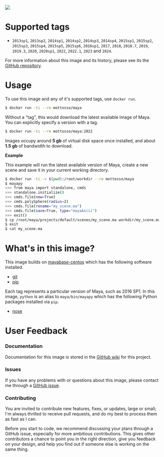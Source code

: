 [![](https://images.microbadger.com/badges/image/mottosso/maya.svg)](https://microbadger.com/images/mottosso/maya "Get your own image badge on microbadger.com")

# Supported tags

- `2013sp1`, `2013sp2`, `2014sp1`, `2014sp2`, `2014sp3`, `2014sp4`, `2015sp1`, `2015sp2`, `2015sp3`, `2015sp4`, `2015sp5`, `2015sp6`, `2016sp1`, `2017`, `2018`, `2018.7`, `2019`, `2019.3`, `2020`, `2020sp1`, `2022`, `2022.1`, `2023` and `2024`.

For more information about this image and its history, please see its the [GitHub repository][1].

[1]: https://github.com/mottosso/docker-maya/wiki

# Usage

To use this image and any of it's supported tags, use `docker run`.

```bash
$ docker run -ti --rm mottosso/maya
```

Without a "tag", this would download the latest available image of Maya. You can explicitly specify a version with a tag.


```bash
$ docker run -ti --rm mottosso/maya:2022
```

Images occupy around **5 gb** of virtual disk space once installed, and about **1.5 gb** of bandwidth to download.

**Example**

This example will run the latest available version of Maya, create a new scene and save it in your current working directory.

```bash
$ docker run -ti -v $(pwd):/root/workdir --rm mottosso/maya
$ mayapy
>>> from maya import standalone, cmds
>>> standalone.initialize()
>>> cmds.file(new=True)
>>> cmds.polySphere(radius=2)
>>> cmds.file(rename="my_scene.ma")
>>> cmds.file(save=True, type="mayaAscii")
>>> exit()
$ cp /root/maya/projects/default/scenes/my_scene.ma workdir/my_scene.ma
$ exit
$ cat my_scene.ma
```

# What's in this image?

This image builds on [mayabase-centos][2] which has the following software installed.

- [git](https://git-scm.com/)
- [pip](https://pip.pypa.io/en/stable/)

Each tag represents a particular version of Maya, such as 2016 SP1. In this image, `python` is an alias to `maya/bin/mayapy` which has the following Python packages installed via `pip`.

- [nose](http://nose.readthedocs.org/en/latest/testing.html)

[2]: https://registry.hub.docker.com/u/mottosso/mayabase-centos/

# User Feedback

### Documentation

Documentation for this image is stored in the [GitHub wiki][1] for this project.

### Issues

If you have any problems with or questions about this image, please contact me through a [GitHub issue][3].

[3]: https://github.com/mottosso/docker-maya/issues

### Contributing

You are invited to contribute new features, fixes, or updates, large or small; I'm always thrilled to receive pull requests, and do my best to process them as fast as I can.

Before you start to code, we recommend discussing your plans through a GitHub issue, especially for more ambitious contributions. This gives other contributors a chance to point you in the right direction, give you feedback on your design, and help you find out if someone else is working on the same thing.

